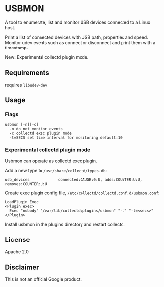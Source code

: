 # USBMON
A tool to enumerate, list and monitor USB devices connected to a Linux host.

Print a list of connected devices with USB path, properties and speed.
Monitor udev events such as connect or disconnect and print them with a timestamp.

New: Experimental collectd plugin mode.

## Requirements
requires `libudev-dev`

## Usage

### Flags

```
usbmon [-n][-c]
  -n do not monitor events
  -c collectd exec plugin mode
  -t=SECS set time interval for monitoring default:10
```

### Experimental collectd plugin mode
Usbmon can operate as collectd exec plugin.

Add a new type to `/usr/share/collectd/types.db`:

```
usb_devices             connected:GAUGE:0:U, adds:COUNTER:U:U, removes:COUNTER:U:U
```

Create exec plugin config file, `/etc/collectd/collectd.conf.d/usbmon.conf`:

```
LoadPlugin Exec
<Plugin exec>
  Exec "nobody" "/var/lib/collectd/plugins/usbmon" "-c" "-t=<secs>"
</Plugin>
```

Install usbmon in the plugins directory and restart collectd.


## License
Apache 2.0

## Disclaimer
This is not an official Google product.
